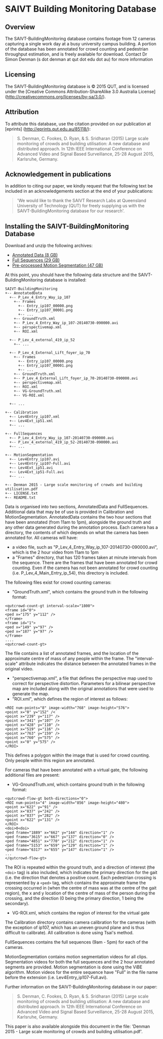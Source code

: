 # **SAIVT Building Monitoring Database**

## **Overview**
The SAIVT-BuildingMonitoring database contains footage from 12 cameras capturing a single work day at a busy university campus building. A portion of the database has been annotated for crowd counting and pedestrian throughput estimation, and is freely available for download. Contact Dr Simon Denman (s dot denman at qut dot edu dot au) for more information

## **Licensing** 
The SAIVT-BuildingMonitoring database is © 2015 QUT, and is licensed under the [Creative Commons Attribution-ShareAlike 3.0 Australia License] (http://creativecommons.org/licenses/by-sa/3.0/).

## **Attribution**
To attribute this database, use the citation provided on our publication at [eprints] (http://eprints.qut.edu.au/85118/): 

> S. Denman, C. Fookes, D. Ryan, & S. Sridharan (2015) Large 
> scale monitoring of crowds and building utilisation: A new 
> database and distributed approach. In 12th IEEE International 
> Conference on Advanced Video and Signal Based Surveillance, 
> 25-28 August 2015, Karlsruhe, Germany.

## **Acknowledgement in publications**
In addition to citing our paper, we kindly request that the following text be included in an acknowledgements section at the end of your publications:

> 'We would like to thank the SAIVT Research Labs at Queensland University of Technology (QUT) for freely supplying us with the SAIVT-BuildingMonitoring database for our research'.

## **Installing the SAIVT-BuildingMonitoring Database**
Download and unzip the following archives:
- [Annotated Data (8 GB)](https://Q0102-RO:Vieyae3G@q0102-webdav.qcloud.qcif.edu.au/SAIVT-BuildingMonitoring-AnnotatedData.tar.gz)
- [Full Sequences (29 GB)](https://Q0102-RO:Vieyae3G@q0102-webdav.qcloud.qcif.edu.au/SAIVT-BuildingMonitoring-FullSequences.tar.gz)
- [Pre-processed Motion Segmentation (47 GB)](https://Q0102-RO:Vieyae3G@q0102-webdav.qcloud.qcif.edu.au/SAIVT-BuildingMonitoring-MotionSegmentation.tar.gz)

At this point, you should have the following data structure and the SAIVT-BuildingMonitoring database is installed:
```
SAIVT-BuildingMonitoring 
+-- AnnotatedData 
  +-- P_Lev_4_Entry_Way_ip_107 
    +-- Frames 
      +-- Entry_ip107_00000.png 
      +-- Entry_ip107_00001.png 
      +-- ... 
    +-- GroundTruth.xml 
    +-- P_Lev_4_Entry_Way_ip_107-20140730-090000.avi 
    +-- perspectivemap.xml 
    +-- ROI.xml 

  +-- P_Lev_4_external_419_ip_52 
    +-- ... 

  +-- P_Lev_4_External_Lift_foyer_ip_70 
    +-- Frames 
      +-- Entry_ip107_00000.png 
      +-- Entry_ip107_00001.png 
      +-- ... 
    +-- GroundTruth.xml 
    +-- P_Lev_4_External_Lift_foyer_ip_70-20140730-090000.avi 
    +-- perspectivemap.xml 
    +-- ROI.xml 
    +-- VG-GroundTruth.xml 
    +-- VG-ROI.xml 

  +-- ... 

+-- Calibration 
  +-- Lev4Entry_ip107.xml 
  +-- Lev4Ext_ip51.xml 
  +-- ... 

+-- FullSequences 
  +-- P_Lev_4_Entry_Way_ip_107-20140730-090000.avi 
  +-- P_Lev_4_external_419_ip_52-20140730-090000.avi 
  +-- ... 

+-- MotionSegmentation 
  +-- Lev4Entry_ip107.avi 
  +-- Lev4Entry_ip107-Full.avi 
  +-- Lev4Ext_ip51.avi 
  +-- Lev4Ext_ip51-Full.avi 
  +-- ... 

+-- Denman 2015 - Large scale monitoring of crowds and building utilisation.pdf 
+-- LICENSE.txt 
+-- README.txt
```

Data is organised into two sections, AnnotatedData and FullSequences. Additional data that may be of use is provided in Calibration and MotionSegmentation.
AnnotatedData contains the two hour sections that have been annotated (from 11am to 1pm), alongside the ground truth and any other data generated during the annotation process. Each camera has a directory, the contents of which depends on what the camera has been annotated for.
All cameras will have:
- a video file, such as "P_Lev_4_Entry_Way_ip_107-20140730-090000.avi", which is the 2 hour video from 11am to 1pm
- a "Frames" directory, that has 120 frames taken at minute intervals from the sequence. There are the frames that have been annotated for crowd counting. Even if the camera has not been annotated for crowd counting (i.e. P_Lev_4_Main_Entry_ip_54), this directory is included.

The following files exist for crowd counting cameras:
- "GroundTruth.xml", which contains the ground truth in the following format: 
```
<qutcrowd-count-gt interval-scale="1800"> 
<frame id="0"> 
<ped x="175" y="112" /> 
</frame> 
<frame id="1"> 
<ped x="149" y="97" /> 
<ped x="187" y="97" /> 
</frame> 
.... 
<qutcrowd-count-gt> 
```
The file contains a list of annotated frames, and the location of the approximate centre of mass of any people within the frame. The "interval-scale" attribute indicates the distance between the annotated frames in the original video.
- "perspectivemap.xml", a file that defines the perspective map used to correct for perspective distortion. Parameters for a bilinear perspective map are included along with the original annotations that were used to generate the map.
- "ROI.xml", which defines the region of interest as follows:
```
<ROI num-points="8" image-width="768" image-height="576"> 
<point x="0" y="152" /< 
<point x="239" y="117" /> 
<point x="341" y="107" /> 
<point x="428" y="110" /> 
<point x="519" y="116" /> 
<point x="763" y="159" /> 
<point x="760" y="575" /> 
<point x="0" y="575" /> 
</ROI> 
```
This defines a polygon within the image that is used for crowd counting. Only people within this region are annotated.

For cameras that have been annotated with a virtual gate, the following additional files are present:
- VG-GroundTruth.xml, which contains ground truth in the following format: 
```
<qutcrowd-flow-gt both-directions="0"> 
<ROI num-points="4" image-width="856" image-height="480"> 
<point x="622" y="91" /> 
<point x="837" y="242" /> 
<point x="837" y="282" /> 
<point x="622" y="131" /> 
</ROI> 
<doi>0<doi> 
<ped frame="1889" x="662" y="144" direction="1" /> 
<ped frame="3615" x="667" y="137" direction="0" /> 
<ped frame="4851" x="770" y="212" direction="1" /> 
<ped frame="5153" x="659" y="129" direction="1" /> 
<ped frame="6317" x="655" y="147" direction="1" /> 
... 
</qutcrowd-flow-gt> 
```
The ROI is repeated within the ground truth, and a direction of interest (the ```<doi>``` tag) is also included, which indicates the primary direction for the gait (i.e. the direction that denotes a positive count. Each pedestrian crossing is represented by a ```<ped>``` tag, which contains the approximate frame the crossing occurred in (when the centre of mass was at the centre of the gait region), the x and y location of the centre of mass of the person during the crossing, and the direction (0 being the primary direction, 1 being the secondary).
- VG-ROI.xml, which contains the region of interest for the virtual gate

The Calibration directory contains camera calibration for the cameras (with the exception of ip107, which has an uneven ground plane and is thus difficult to calibrate). All calibration is done using Tsai's method.

FullSequences contains the full sequences (9am - 5pm) for each of the cameras.

MotionSegmentation contains motion segmentation videos for all clips. Segmentation videos for both the full sequences and the 2 hour annotated segments are provided. Motion segmentation is done using the ViBE algorithm. Motion videos for the entire sequence have "Full" in the file name before the extension (i.e. Lev4Entry_ip107-Full.avi).

Further information on the SAIVT-BuildingMonitoring database in our paper: 

> S. Denman, C. Fookes, D. Ryan, & S. Sridharan (2015) Large 
> scale monitoring of crowds and building utilisation: A new 
> database and distributed approach. In 12th IEEE International 
> Conference on Advanced Video and Signal Based Surveillance, 
> 25-28 August 2015, Karlsruhe, Germany.

This paper is also available alongside this document in the file: 'Denman 2015 - Large scale monitoring of crowds and building utilisation.pdf'.